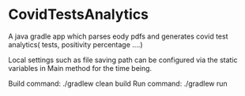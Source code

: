 # CovidTestsAnalytics
A java gradle app which parses eody pdfs and generates covid test analytics( tests, positivity percentage ....)

Local settings such as file saving path can be configured via the static variables in Main method for the time being.

Build command: ./gradlew clean build
Run command: ./gradlew run
